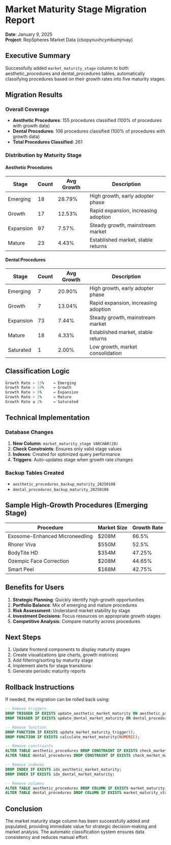 # Market Maturity Stage Migration Report
**Date**: January 9, 2025  
**Project**: RepSpheres Market Data (cbopynuvhcymbumjnvay)

## Executive Summary

Successfully added `market_maturity_stage` column to both aesthetic_procedures and dental_procedures tables, automatically classifying procedures based on their growth rates into five maturity stages.

## Migration Results

### Overall Coverage
- **Aesthetic Procedures**: 155 procedures classified (100% of procedures with growth data)
- **Dental Procedures**: 106 procedures classified (100% of procedures with growth data)
- **Total Procedures Classified**: 261

### Distribution by Maturity Stage

#### Aesthetic Procedures
| Stage | Count | Avg Growth | Description |
|-------|-------|------------|-------------|
| Emerging | 18 | 28.79% | High growth, early adopter phase |
| Growth | 17 | 12.53% | Rapid expansion, increasing adoption |
| Expansion | 97 | 7.57% | Steady growth, mainstream market |
| Mature | 23 | 4.43% | Established market, stable returns |

#### Dental Procedures
| Stage | Count | Avg Growth | Description |
|-------|-------|------------|-------------|
| Emerging | 7 | 20.90% | High growth, early adopter phase |
| Growth | 7 | 13.04% | Rapid expansion, increasing adoption |
| Expansion | 73 | 7.44% | Steady growth, mainstream market |
| Mature | 18 | 4.33% | Established market, stable returns |
| Saturated | 1 | 2.00% | Low growth, market consolidation |

## Classification Logic

```sql
Growth Rate > 15%    → Emerging
Growth Rate > 10%    → Growth
Growth Rate > 5%     → Expansion
Growth Rate > 2%     → Mature
Growth Rate ≤ 2%     → Saturated
```

## Technical Implementation

### Database Changes
1. **New Column**: `market_maturity_stage VARCHAR(20)`
2. **Check Constraints**: Ensures only valid stage values
3. **Indexes**: Created for optimized query performance
4. **Triggers**: Auto-updates stage when growth rate changes

### Backup Tables Created
- `aesthetic_procedures_backup_maturity_20250108`
- `dental_procedures_backup_maturity_20250108`

## Sample High-Growth Procedures (Emerging Stage)

| Procedure | Market Size | Growth Rate |
|-----------|-------------|-------------|
| Exosome-Enhanced Microneedling | $208M | 66.5% |
| Rhorer Viva | $550M | 52.5% |
| BodyTite HD | $354M | 47.25% |
| Ozempic Face Correction | $208M | 44.65% |
| Smart Peel | $168M | 42.75% |

## Benefits for Users

1. **Strategic Planning**: Quickly identify high-growth opportunities
2. **Portfolio Balance**: Mix of emerging and mature procedures
3. **Risk Assessment**: Understand market stability by stage
4. **Investment Decisions**: Focus resources on appropriate growth stages
5. **Competitive Analysis**: Compare maturity across procedures

## Next Steps

1. Update frontend components to display maturity stages
2. Create visualizations (pie charts, growth matrices)
3. Add filtering/sorting by maturity stage
4. Implement alerts for stage transitions
5. Generate periodic maturity reports

## Rollback Instructions

If needed, the migration can be rolled back using:
```sql
-- Remove triggers
DROP TRIGGER IF EXISTS update_aesthetic_market_maturity ON aesthetic_procedures;
DROP TRIGGER IF EXISTS update_dental_market_maturity ON dental_procedures;

-- Remove function
DROP FUNCTION IF EXISTS update_market_maturity_trigger();
DROP FUNCTION IF EXISTS calculate_market_maturity(NUMERIC);

-- Remove constraints
ALTER TABLE aesthetic_procedures DROP CONSTRAINT IF EXISTS check_market_maturity_stage_aesthetic;
ALTER TABLE dental_procedures DROP CONSTRAINT IF EXISTS check_market_maturity_stage_dental;

-- Remove indexes
DROP INDEX IF EXISTS idx_aesthetic_market_maturity;
DROP INDEX IF EXISTS idx_dental_market_maturity;

-- Remove columns
ALTER TABLE aesthetic_procedures DROP COLUMN IF EXISTS market_maturity_stage;
ALTER TABLE dental_procedures DROP COLUMN IF EXISTS market_maturity_stage;
```

## Conclusion

The market maturity stage column has been successfully added and populated, providing immediate value for strategic decision-making and market analysis. The automatic classification system ensures data consistency and reduces manual effort.